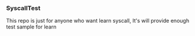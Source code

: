 ### SyscallTest 

This repo is just for anyone who want learn syscall, It's will provide enough test sample for learn

